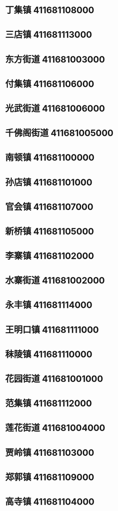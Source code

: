 # 丁集镇 411681108000
# 三店镇 411681113000
# 东方街道 411681003000
# 付集镇 411681106000
# 光武街道 411681006000
# 千佛阁街道 411681005000
# 南顿镇 411681100000
# 孙店镇 411681101000
# 官会镇 411681107000
# 新桥镇 411681105000
# 李寨镇 411681102000
# 水寨街道 411681002000
# 永丰镇 411681114000
# 王明口镇 411681111000
# 秣陵镇 411681110000
# 花园街道 411681001000
# 范集镇 411681112000
# 莲花街道 411681004000
# 贾岭镇 411681103000
# 郑郭镇 411681109000
# 高寺镇 411681104000
